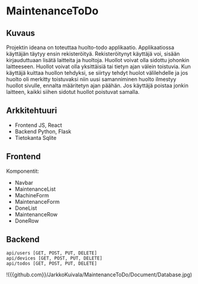 # MaintenanceToDo
## Kuvaus
Projektin ideana on toteuttaa huolto-todo applikaatio. Applikaatiossa käyttäjän täytyy ensin rekisteröityä. Rekisteröitynyt käyttäjä voi, sisään kirjauduttuaan lisätä laitteita ja huoltoja. Huollot voivat olla sidottu johonkin laitteeseen. Huollot voivat olla yksittäisiä tai tietyn ajan välein toistuvia. Kun käyttäjä kuittaa huollon tehdyksi, se siirtyy tehdyt huolot välilehdelle ja jos huolto oli merkitty toistuvaksi niin uusi samanniminen huolto ilmestyy huollot sivulle, ennalta määritetyn ajan päähän. Jos käyttäjä poistaa jonkin laitteen, kaikki siihen sidotut huollot poistuvat samalla.

## Arkkitehtuuri
 - Frontend JS, React
 - Backend Python, Flask
 - Tietokanta Sqlite

## Frontend
Komponentit:
 - Navbar
 - MaintenanceList
 - MachineForm
 - MaintenanceForm
 - DoneList
 - MaintenanceRow
 - DoneRow

## Backend
	api/users [GET, POST, PUT, DELETE]
	api/devices [GET, POST, PUT, DELETE]
	api/todos [GET, POST, PUT, DELETE]
!({{github.com}}/JarkkoKuivala/MaintenanceToDo/Document/Database.jpg)
